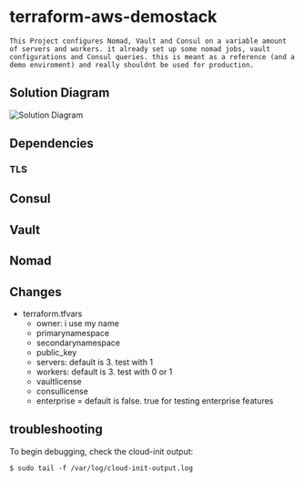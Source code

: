 # terraform-aws-demostack
    This Project configures Nomad, Vault and Consul on a variable amount of servers and workers. it already set up some nomad jobs, vault configurations and Consul queries. this is meant as a reference (and a demo enviroment) and really shouldnt be used for production. 
## Solution Diagram
![Solution Diagram](./assets/Demostack_overview.png)

## Dependencies
 <TODO>

 ### TLS

 <TODO>

 ## Consul

 <TODO>

 ## Vault

 <TODO>

 ## Nomad
 
 <TODO>


## Changes
- terraform.tfvars
  - owner: i use my name
  - primarynamespace
  - secondarynamespace
  - public_key
  - servers: default is 3. test with 1
  - workers: default is 3. test with 0 or 1
  - vaultlicense
  - consullicense
  - enterprise = default is false. true for testing enterprise features


## troubleshooting
To begin debugging, check the cloud-init output:

```shell
$ sudo tail -f /var/log/cloud-init-output.log
```